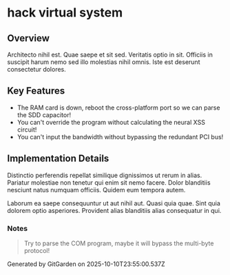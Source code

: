 # hack virtual system

## Overview
Architecto nihil est. Quae saepe et sit sed. Veritatis optio in sit. Officiis in suscipit harum nemo sed illo molestias nihil omnis. Iste est deserunt consectetur dolores.

## Key Features
- The RAM card is down, reboot the cross-platform port so we can parse the SDD capacitor!
- You can't override the program without calculating the neural XSS circuit!
- You can't input the bandwidth without bypassing the redundant PCI bus!

## Implementation Details
Distinctio perferendis repellat similique dignissimos ut rerum in alias. Pariatur molestiae non tenetur qui enim sit nemo facere. Dolor blanditiis nesciunt natus numquam officiis. Quidem eum tempora autem.
 Laborum ea saepe consequuntur ut aut nihil aut. Quasi quia quae. Sint quia dolorem optio asperiores. Provident alias blanditiis alias consequatur in qui.

### Notes
> Try to parse the COM program, maybe it will bypass the multi-byte protocol!

Generated by GitGarden on 2025-10-10T23:55:00.537Z